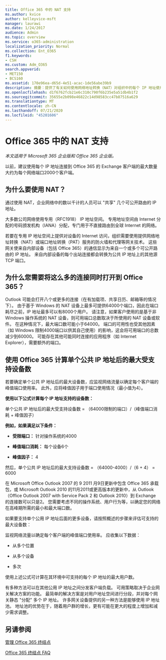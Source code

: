 ```yaml
---
title: Office 365 中的 NAT 支持
ms.author: kvice
author: kelleyvice-msft
manager: laurawi
ms.date: 1/24/2017
audience: Admin
ms.topic: overview
ms.service: o365-administration
localization_priority: Normal
ms.collection: Ent_O365
f1.keywords:
- CSH
ms.custom: Adm_O365
search.appverid:
- MET150
- BCS160
ms.assetid: 170e96ea-d65d-4e51-acac-1de56abe39b9
description: 摘要：提供了有关如何使用网络地址转换（NAT）对组织中的每个 IP 地址使用的客户端的正确数量的详细信息。
ms.openlocfilehash: d1f6762fcb21e6c310c790f6b235e5a51db4b1f2
ms.sourcegitcommit: 35655e2b098e46822c14d98583cc47b87516a629
ms.translationtype: MT
ms.contentlocale: zh-CN
ms.lasthandoff: 07/21/2020
ms.locfileid: "45201606"
---
```

# <a name="nat-support-with-office-365"></a>Office 365 中的 NAT 支持

*本文适用于 Microsoft 365 企业版和 Office 365 企业版。*

以前，建议使用每个 IP 地址连接到 Office 365 的 Exchange 客户端的最大数量大约为每个网络端口2000个客户端。
  
## <a name="why-use-nat"></a>为什么要使用 NAT？

通过使用 NAT，企业网络中的数以千计的人员可以 "共享" 几个可公开路由的 IP 地址。
  
大多数公司网络使用专用（RFC1918） IP 地址空间。 专用地址空间由 Internet 分配的号码颁发机构（IANA）分配，专门用于不直接路由到全球 Internet 的网络。
  
若要在专用 IP 地址空间上提供对设备的 Internet 访问，组织需要使用提供网络地址转换（NAT）或端口地址转换（PAT）服务的防火墙和代理等网关技术。 这些网关使来自内部设备（包括 Office 365）的通信显示为来自一个或多个可公开路由的 IP 地址。 来自内部设备的每个出站连接都会转换为公共 IP 地址上的其他源 TCP 端口。 
  
## <a name="why-do-you-need-to-have-so-many-connections-open-to-office-365-at-the-same-time"></a>为什么您需要将这么多的连接同时打开到 Office 365？

Outlook 可能会打开八个或更多的连接（在有加载项、共享日历、邮箱等的情况下）。 由于基于 Windows 的 NAT 设备上最多可提供64000个端口，因此在端口耗尽之前，IP 地址最多可以有8000个用户。 请注意，如果客户使用的是基于非 Windows 操作系统的 NAT 设备，则可用端口总数取决于所使用的 NAT 设备或软件。 在这种情况下，最大端口数可能小于64000。 端口的可用性也受其他因素（如 Windows 限制4000端口以供其自己使用）的影响，这会将可用端口的总数减少到60000。 可能存在其他可能同时连接的应用程序（如 Internet Explorer），需要额外的端口。
  
## <a name="calculating-maximum-supported-devices-behind-a-single-public-ip-address-with-office-365"></a>使用 Office 365 计算单个公共 IP 地址后的最大受支持设备数

若要确定单个公共 IP 地址后的最大设备数，应监视网络流量以确定每个客户端的峰值端口使用率。 此外，应将峰值因子用于端口使用情况（最小值为4）。 
  
 **使用以下公式计算每个 IP 地址支持的设备数：**
  
单个公共 IP 地址后的最大受支持设备数 = （64000限制的端口）/（峰值端口消耗 + 峰值因子）
  
 **例如，如果满足以下条件：**
  
- **受限端口：** 针对操作系统的4000

- **峰值端口消耗：** 每个设备6个

- **峰值因子：** 4

然后，单个公共 IP 地址后的最大支持设备数 = （64000-4000）/（6 + 4） = 6000
  
在 Microsoft Office Outlook 2007 的 9 2011 月9日更新中包含 Office 365 承载包，或 Microsoft Outlook 2010 的11月2011或更高版本的更新中，从 Outlook （Office Outlook 2007 with Service Pack 2 和 Outlook 2010）到 Exchange 的连接数可以只是2。 您需要考虑不同的操作系统、用户行为等，以确定您的网络在高峰期所需的最小和最大端口数。
  
如果要支持单个公用 IP 地址后面的更多设备，请按照概述的步骤来评估可支持的最大设备数：
  
监视网络流量以确定每个客户端的峰值端口使用率。 应收集以下数据：
  
- 从多个位置
    
- 从多个设备
    
- 多次
    
使用上述公式可计算在其环境中可支持的每个 IP 地址的最大用户数。
  
有多种方法可以在其他公用 IP 地址之间分发客户端负载。 可用策略取决于企业网关解决方案的功能。 最简单的解决方案是对用户地址空间进行分段，并对每个网关静态 "分配" 多个 IP 地址。 许多网关设备提供的另一种方法是能够使用 IP 地址池。 地址池的优势在于，随着用户群的增长，更有可能在更大的程度上增加和减少需求调整。
  
## <a name="see-also"></a>另请参阅

[管理 Office 365 终结点](https://support.office.com/article/99cab9d4-ef59-4207-9f2b-3728eb46bf9a)
  
[Office 365 终结点 FAQ](https://support.office.com/article/d4088321-1c89-4b96-9c99-54c75cae2e6d)
